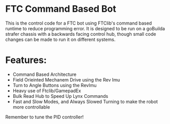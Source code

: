 # FTC Command Based Bot


This is the control code for a FTC bot using FTClib's command based
runtime to reduce programming error. It is designed to be run on a goBuilda
strafer chassis with a backwards facing control hub, though small code changes
can be made to run it on different systems.

# Features:

- Command Based Architecture
- Field Orieinted Mechanem Drive using the Rev Imu 
- Turn to Angle Buttons using the RevImu
- Heavy use of Ftclib/GamepadEx
- Bulk Read Hub to Speed Up Lynx Commands
- Fast and Slow Modes, and Always Slowed Turning to make the robot more controllable

Remember to tune the PID controller!
